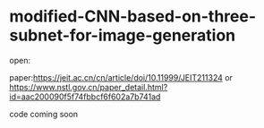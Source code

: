 # modified-CNN-based-on-three-subnet-for-image-generation

open:

paper:https://jeit.ac.cn/cn/article/doi/10.11999/JEIT211324 or https://www.nstl.gov.cn/paper_detail.html?id=aac200090f5f74fbbcf6f602a7b741ad

code coming soon
